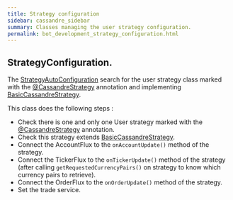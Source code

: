 ```yaml
---
title: Strategy configuration
sidebar: cassandre_sidebar
summary: Classes managing the user strategy configuration.
permalink: bot_development_strategy_configuration.html
---
```


## StrategyConfiguration.
The [StrategyAutoConfiguration](https://github.com/cassandre-tech/cassandre-trading-bot/blob/development/trading-bot-spring-boot-autoconfigure/src/main/java/tech/cassandre/trading/bot/configuration/StrategyAutoConfiguration.java) search for the user strategy class marked with the [@CassandreStrategy](https://github.com/cassandre-tech/cassandre-trading-bot/blob/development/trading-bot-spring-boot-autoconfigure/src/main/java/tech/cassandre/trading/bot/strategy/CassandreStrategy.java) annotation and implementing [BasicCassandreStrategy](https://github.com/cassandre-tech/cassandre-trading-bot/blob/development/trading-bot-spring-boot-autoconfigure/src/main/java/tech/cassandre/trading/bot/strategy/BasicCassandreStrategy.java).

This class does the following steps : 
  * Check there is one and only one User strategy marked with the [@CassandreStrategy](https://github.com/cassandre-tech/cassandre-trading-bot/blob/development/trading-bot-spring-boot-autoconfigure/src/main/java/tech/cassandre/trading/bot/strategy/CassandreStrategy.java) annotation.
  * Check this strategy extends [BasicCassandreStrategy](https://github.com/cassandre-tech/cassandre-trading-bot/blob/development/trading-bot-spring-boot-autoconfigure/src/main/java/tech/cassandre/trading/bot/strategy/BasicCassandreStrategy.java).
  * Connect the AccountFlux to the <code>onAccountUpdate()</code> method of the strategy.
  * Connect the TickerFlux to the <code>onTickerUpdate()</code> method of the strategy (after calling <code>getRequestedCurrencyPairs()</code> on strategy to know which currency pairs to retrieve).
  * Connect the OrderFlux to the <code>onOrderUpdate()</code> method of the strategy.
  * Set the trade service.

